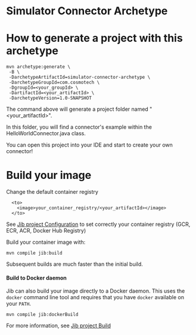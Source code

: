 # Simulator Connector Archetype

# How to generate a project with this archetype

```
mvn archetype:generate \
 -B \
 -DarchetypeArtifactId=simulator-connector-archetype \
 -DarchetypeGroupId=com.cosmotech \
 -DgroupId=<your_groupId> \
 -DartifactId=<your_artifactId> \
 -DarchetypeVersion=1.0-SNAPSHOT
```

The command above will generate a project folder named "<your_artifactId>".

In this folder, you will find a connector's example within the HelloWorldConnector.java class.

You can open this project into your IDE and start to create your own connector!

# Build your image

Change the default container registry

```
  <to>
    <image>your_container_registry/<your_artifactId></image>
  </to>
```
See [Jib project Configuration]("https://github.com/GoogleContainerTools/jib/tree/master/jib-maven-plugin#configuration") to set correctly your container registry (GCR, ECR, ACR, Docker Hub Registry)

Build your container image with:

```shell
mvn compile jib:build
```

Subsequent builds are much faster than the initial build.

#### Build to Docker daemon

Jib can also build your image directly to a Docker daemon. This uses the `docker` command line tool and requires that you have `docker` available on your `PATH`.

```shell
mvn compile jib:dockerBuild
```

For more information, see [Jib project Build]("https://github.com/GoogleContainerTools/jib/tree/master/jib-maven-plugin#build-your-image")